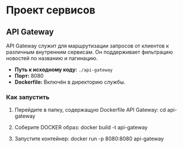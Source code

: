 # Проект сервисов

## API Gateway

API Gateway служит для маршрутизации запросов от клиентов к различным внутренним сервисам. Он поддерживает фильтрацию новостей по названию и пагинацию.

- **Путь к исходному коду:** `./api-gateway`
- **Порт:** 8080
- **Dockerfile:** Включён в директорию службы.

### Как запустить

1. Перейдите в папку, содержащую Dockerfile API Gateway:
   cd api-gateway 

2. Соберите DOCKER образ: 
docker build -t api-gateway 

3. Запустите контейнер: 
docker run -p 8080:8080 api-gateway